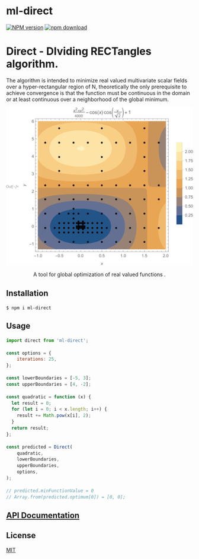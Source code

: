 # ml-direct

[![NPM version][npm-image]][npm-url]
[![npm download][download-image]][download-url]

# Direct - DIviding RECTangles algorithm. 

The algorithm is intended to minimize real valued multivariate scalar fields over a hyper-rectangular region of N, theoretically the only prerequisite to achieve convergence is that the function must be continuous in the domain or at least continuous over a neighborhood of the global minimum. 

<p align="center">
  <img src="image/griewandContourplotDirect.png">
</p>

<p align="center">
  A tool for global optimization of real valued functions .
</p>

## Installation

`$ npm i ml-direct`

## Usage

```js
import direct from 'ml-direct';

const options = {
    iterations: 25,
};

const lowerBoundaries = [-5, 3];
const upperBoundaries = [4, -2];

const quadratic = function (x) {
  let result = 0;
  for (let i = 0; i < x.length; i++) {
    result += Math.pow(x[i], 2);
  }
  return result;
};

const predicted = Direct(
    quadratic,
    lowerBoundaries,
    upperBoundaries,
    options,
);

// predicted.minFunctionValue = 0
// Array.from(predicted.optimum[0]) = [0, 0];

```

## [API Documentation](https://cheminfo.github.io/ml-direct/)

## License

[MIT](./LICENSE)

[npm-image]: https://img.shields.io/npm/v/ml-direct.svg
[npm-url]: https://www.npmjs.com/package/ml-direct
[ci-image]: https://github.com/cheminfo/ml-direct/workflows/Node.js%20CI/badge.svg?branch=master
[ci-url]: https://github.com/cheminfo/ml-direct/actions?query=workflow%3A%22Node.js+CI%22
[download-image]: https://img.shields.io/npm/dm/ml-direct.svg
[download-url]: https://www.npmjs.com/package/ml-direct
